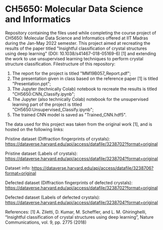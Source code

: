 # CH5650: Molecular Data Science and Informatics
Repository containing the files used while completing the course project of CH5650: Molecular Data Science and Informatics offered at IIT Madras during the Jan-May 2022 semester. This project aimed at recreating the results of the paper titled "Insightful classification of crystal structures using deep learning" (DOI: 10.1038/s41467-018-05169-6) [1] and extending the work to use unsupervised learning techniques to perform crystal structure classification. Filestructure of this repository: 

1. The report for the project is titled "MM19B057_Report.pdf"; 
2. The presentation given in class based on the reference paper [1] is titled "Presentation.ppt";
3. The Jupyter (technically Colab) notebook to recreate the results is titled "CH5650:CNN_Classify.ipynb";
4. The Jupyter (also technically Colab) notebook for the unsupervised learning part of the project is titled "CH5650:Unsupervised_Classify.ipynb";
5. The trained CNN model is saved as "Trained_CNN.hdf5". 

The data used for this project was taken from the original work [1], and is hosted on the following links:

Pristine dataset (Diffraction fingerprints of crystals): 
https://dataverse.harvard.edu/api/access/datafile/3238702?format=original

Pristine dataset (Labels of crystals): 
https://dataverse.harvard.edu/api/access/datafile/3238704?format=original

Dataset info:
https://dataverse.harvard.edu/api/access/datafile/3238706?format=original

Defected dataset (Diffraction fingerprints of defected crystals):
https://dataverse.harvard.edu/api/access/datafile/3238702?format=original

Defected dataset (Labels of defected crystals):
https://dataverse.harvard.edu/api/access/datafile/3238704?format=original

References:
[1] A. Ziletti, D. Kumar, M. Scheffler, and L. M. Ghiringhelli,
        “Insightful classification of crystal structures using deep learning”,
        Nature Communications, vol. 9, pp. 2775 (2018)
